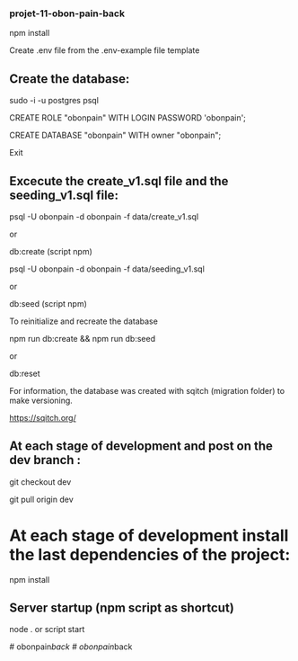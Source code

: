 ### projet-11-obon-pain-back

npm install

Create .env file from the .env-example file template

## Create the database: 
sudo -i -u postgres psql

CREATE ROLE "obonpain" WITH LOGIN PASSWORD 'obonpain';

CREATE DATABASE "obonpain" WITH owner "obonpain";

Exit

## Excecute the create_v1.sql file and the seeding_v1.sql file:
psql -U obonpain -d obonpain -f data/create_v1.sql

or 

db:create (script npm)

psql -U obonpain -d obonpain -f data/seeding_v1.sql

or

db:seed (script npm)

To reinitialize and recreate the database

npm run db:create && npm run db:seed

or

db:reset

For information, the database was created with sqitch (migration folder) to make versioning.

https://sqitch.org/

## At each stage of development and post on the dev branch :
git checkout dev

git pull origin dev

# At each stage of development install the last dependencies of the project:
npm install 


## Server startup (npm script as shortcut)
node . or script start













#   o b o n p a i n _ b a c k  
 #   o b o n p a i n _ b a c k  
 